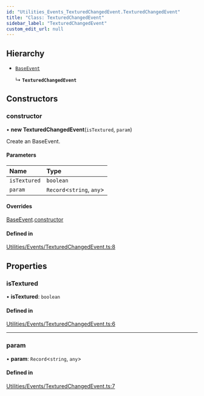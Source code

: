 ```yaml
---
id: "Utilities_Events_TexturedChangedEvent.TexturedChangedEvent"
title: "Class: TexturedChangedEvent"
sidebar_label: "TexturedChangedEvent"
custom_edit_url: null
---
```




## Hierarchy

- [`BaseEvent`](../Utilities_BaseEvent.BaseEvent)

  ↳ **`TexturedChangedEvent`**

## Constructors

### constructor

• **new TexturedChangedEvent**(`isTextured`, `param`)

Create an BaseEvent.

#### Parameters

| Name | Type |
| :------ | :------ |
| `isTextured` | `boolean` |
| `param` | `Record`<`string`, `any`\> |

#### Overrides

[BaseEvent](../Utilities_BaseEvent.BaseEvent).[constructor](../Utilities_BaseEvent.BaseEvent#constructor)

#### Defined in

[Utilities/Events/TexturedChangedEvent.ts:8](https://github.com/ZeaInc/zea-engine/blob/cc691d16b/src/Utilities/Events/TexturedChangedEvent.ts#L8)

## Properties

### isTextured

• **isTextured**: `boolean`

#### Defined in

[Utilities/Events/TexturedChangedEvent.ts:6](https://github.com/ZeaInc/zea-engine/blob/cc691d16b/src/Utilities/Events/TexturedChangedEvent.ts#L6)

___

### param

• **param**: `Record`<`string`, `any`\>

#### Defined in

[Utilities/Events/TexturedChangedEvent.ts:7](https://github.com/ZeaInc/zea-engine/blob/cc691d16b/src/Utilities/Events/TexturedChangedEvent.ts#L7)

